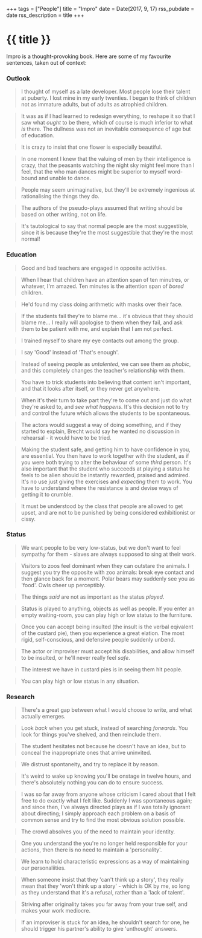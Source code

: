 +++
tags = ["People"]
title = "Impro"
date = Date(2017, 9, 17)
rss_pubdate = date
rss_description = title
+++

# {{ title }}

Impro is a thought-provoking book. Here are
some of my favourite sentences, taken out of context:

### Outlook

> I thought of myself as a late developer. Most people lose their
talent at puberty. I lost mine in my early twenties. I began to think
of children not as immature adults, but of adults as atrophied children.

> It was as if I had learned to redesign everything, to reshape
it so that I saw what _ought_ to be there, which of course is much
inferior to what _is_ there. The dullness was not an inevitable
consequence of age but of education.

> It is crazy to insist that one flower is especially beautiful.

> In one moment I knew that the valuing of men by their intelligence
is crazy, that the peasants watching the night sky might feel more
than I feel, that the who man dances might be superior to myself
word-bound and unable to dance.

> People may seem unimaginative, but they'll be extremely ingenious at
rationalising the things they do.

> The authors of the pseudo-plays assumed that writing should be based
on other writing, not on life.

> It's tautological to say that normal people are the most suggestible,
since it is because they're the most suggestible that they're the most
normal!

### Education

> Good and bad teachers are engaged in opposite activities.

> When I hear that children have an attention span of ten minutres,
or whatever, I'm amazed. Ten minutes is the attention span of _bored_
children.

> He'd found my class doing arithmetic with masks over their face.

> If the students fail they're to blame me... it's obvious that they should
blame me... I really will apologise to them when they fail, and ask them to
be patient with me, and explain that I am not perfect.

> I trained myself to share my eye contacts out among the group.

> I say 'Good' instead of 'That's enough'.

> Instead of seeing people as _untalented_, we can see them as _phobic_,
and this completely changes the teacher's relationship with them.

> You have to trick students into believing that content isn't important,
and that it looks after itself, or they never get anywhere.

> When it's their turn to take part they're to come out and just do what
they're asked to, and _see what happens_. It's this decision not to try and
control the future which allows the students to be spontaneous.

> The actors would suggest a way of doing something, and if they started
to explain, Brecht would say he wanted no discussion in rehearsal - it
would have to be tried.

> Making the student safe, and getting him to have confidence in you, are
essential. You then have to work together with the student, as if you were
both trying to alter the behaviour of some _third_ person. It's also important
that the student who succeeds at playing a status he feels to be alien should
be instantly rewarded, praised and admired. It's no use just giving the
exercises and _expecting_ them to work. You have to understand where the
resistance is and devise ways of getting it to crumble.

> It must be understood by the class that people are allowed to get upset,
and are not to be punished by being considered exhibitionist or cissy.

### Status

> We want people to be very low-status, but we don't want to feel sympathy
for them - slaves are always supposed to sing at their work.

> Visitors to zoos feel dominant when they can outstare the animals. I
suggest you try the opposite with zoo animals: break eye contact and then
glance back for a moment. Polar bears may suddenly see you as 'food'. Owls
cheer up perceptibly.

> The things _said_ are not as important as the status _played_.

> Status is played to anything, objects as well as people. If you enter an
empty waiting-room, you can play high or low status to the furniture.

> Once you can accept being insulted (the insult is the verbal eqivalent of
the custard pie), then you experience a great elation. The most rigid,
self-conscious, and defensive people suddenly unbend.

> The actor or improviser must accept his disabilities, and allow himself
to be insulted, or he'll never really feel _safe_.

> The interest we have in custard pies is in seeing them hit people.

> You can play high or low status in any situation.

### Research

> There's a great gap between what I would choose to write, and what
actually emerges.

> Look _back_ when you get stuck, instead of searching _forwards_. You
look for things you've shelved, and then reinclude them.

> The student hesitates not because he doesn't have an idea, but to conceal
the inappropriate ones that arrive uninvited.

> We distrust spontaneity, and try to replace it by reason.

> It's weird to wake up knowing you'll be onstage in twelve hours, and
there's absolutely nothing you can do to ensure success.

> I was so far away from anyone whose criticism I cared about that I felt
free to do exactly what I felt like. Suddenly I was spontaneous again;
and since then, I've always directed plays as if I was totally ignorant
about directing; I simply approach each problem on a basis of common sense
and try to find the most obvious solution possible.

> The crowd absolves you of the need to maintain your identity.

> One you understand the you're no longer held responsible for your actions,
then there is no need to maintain a 'personality'.

> We learn to hold characteristic expressions as a way of maintaining our
personaliities.

> When someone insist that they 'can't think up a story', they really mean
that they 'won't think up a story' - which is OK by me, so long as they
understand that it's a refusal, rather than a 'lack of talent'.

> Striving after originality takes you far away from your true self, and makes
your work mediocre.

> If an improviser is stuck for an idea, he shouldn't search for one, he
should trigger his partner's ability to give 'unthought' answers.
